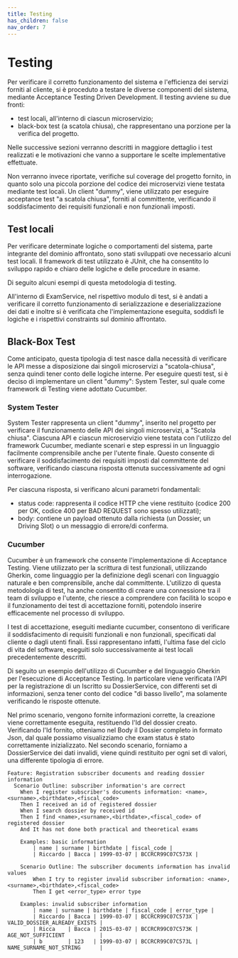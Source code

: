 ```yaml
---
title: Testing
has_children: false
nav_order: 7
---
```


# Testing

Per verificare il corretto funzionamento del sistema e l'efficienza dei servizi forniti al cliente,
si è proceduto a testare le diverse componenti del sistema, mediante Acceptance Testing Driven Development.
Il testing avviene su due fronti:
- test locali, all'interno di ciascun microservizio;
- black-box test (a scatola chiusa), che rappresentano una porzione per la verifica del progetto.
  
Nelle successive sezioni verranno descritti in maggiore dettaglio i test realizzati e le motivazioni che vanno a supportare le scelte implementative effettuate.

Non verranno invece riportate, verifiche sul coverage del progetto fornito, in quanto solo una piccola porzione del codice dei microservizi viene testata mediante test locali. Un client "dummy", viene utilizzato per eseguire acceptance test "a scatola chiusa", forniti al committente, verificando il soddisfacimento dei requisiti funzionali e non funzionali imposti.

## Test locali
Per verificare determinate logiche o comportamenti del sistema, parte integrante del dominio affrontato, sono stati sviluppati
ove necessario alcuni test locali.
Il framework di test utilizzato è JUnit, che ha consentito lo sviluppo rapido e chiaro delle logiche
e delle procedure in esame.

Di seguito alcuni esempi di questa metodologia di testing.

All'interno di ExamService, nel rispettivo modulo di test, si è andati a verificare il corretto funzionamento
di serializzazione e deserializzazione dei dati e inoltre si è verificata che l'implementazione eseguita, soddisfi le logiche e i rispettivi constraints sul dominio affrontato.

## Black-Box Test
Come anticipato, questa tipologia di test nasce dalla necessità di verificare le API messe a disposizione dai singoli microservizi
a "scatola-chiusa", senza quindi tener conto delle logiche interne.
Per eseguire questi test, si è deciso di implementare un client "dummy": System Tester, sul quale
come framework di Testing viene adottato Cucumber.

### System Tester
System Tester rappresenta un client "dummy", inserito nel progetto per verificare il funzionamento
delle API dei singoli microservizi, a "Scatola chiusa".
Ciascuna API e ciascun microservizio viene testata con l'utilizzo del framework Cucumber, mediante scenari e step espressi in un linguaggio facilmente comprensibile anche per l'utente finale.
Questo consente di verificare il soddisfacimento dei requisiti imposti dal committente del software, verificando
ciascuna risposta ottenuta successivamente ad ogni interrogazione.

Per ciascuna risposta, si verificano alcuni parametri fondamentali:
- status code: rappresenta il codice HTTP che viene restituito (codice 200 per OK, codice 400 per BAD REQUEST sono spesso utilizzati);
- body: contiene un payload ottenuto dalla richiesta (un Dossier, un Driving Slot) o un messaggio di errore/di conferma.

### Cucumber
Cucumber è un framework che consente l'implementazione di Acceptance Testing. Viene utilizzato per la scrittura di test funzionali, utilizzando Gherkin, come linguaggio per la definizione degli scenari con linguaggio naturale e ben comprensibile, anche dal committente.
L'utilizzo di questa metodologia di test, ha anche consentito di creare una connessione tra il team di sviluppo e l'utente, che riesce a comprendere con facilità lo scopo e il funzionamento dei test di accettazione forniti, potendolo inserire efficacemente nel processo di sviluppo.

I test di accettazione, eseguiti mediante cucumber, consentono di verificare il soddisfacimento di requisiti funzionali e non funzionali, specificati dal cliente o dagli utenti finali. Essi rappresentano infatti, l'ultima fase del ciclo di vita del software, eseguiti solo successivamente ai test locali precedentemente descritti.

Di seguito un esempio dell'utilizzo di Cucumber e del linguaggio Gherkin per l'esecuzione di Acceptance Testing.
In particolare viene verificata l'API per la registrazione di un Iscritto su DossierService, con differenti set di informazioni, senza tener conto del codice "di basso livello", ma solamente verificando le risposte ottenute.

Nel primo scenario, vengono fornite informazioni corrette, la creazione viene correttamente eseguita, restituendo l'Id del dossier creato.
Verificando l'Id fornito, otteniamo nel Body il Dossier completo in formato Json, dal quale possiamo visualizziamo che exam status è stato correttamente inizializzato.
Nel secondo scenario, forniamo a DossierService dei dati invalidi, viene quindi restituito per ogni set di valori, una differente tipologia di errore.

```gherkin
Feature: Registration subscriber documents and reading dossier information
  Scenario Outline: subscriber information's are correct
    When I register subscriber's documents information: <name>,<surname>,<birthdate>,<fiscal_code>
    Then I received an id of registered dossier
    When I search dossier by received id
    Then I find <name>,<surname>,<birthdate>,<fiscal_code> of registered dossier
    And It has not done both practical and theoretical exams

    Examples: basic information
        | name | surname | birthdate | fiscal_code |
        | Riccardo | Bacca | 1999-03-07 | BCCRCR99C07C573X |

    Scenario Outline: The subscriber documents information has invalid values
        When I try to register invalid subscriber information: <name>,<surname>,<birthdate>,<fiscal_code>
        Then I get <error_type> error type

    Examples: invalid subscriber information
        | name | surname | birthdate | fiscal_code | error_type |
        | Riccardo | Bacca | 1999-03-07 | BCCRCR99C07C573X | VALID_DOSSIER_ALREADY_EXISTS |
        | Ricca    | Bacca | 2015-03-07 | BCCRCR99C07C573K | AGE_NOT_SUFFICIENT           |
        | b        | 123   | 1999-03-07 | BCCRCR99C07C573L | NAME_SURNAME_NOT_STRING      |
```